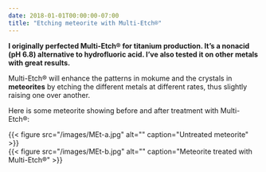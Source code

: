 ```yaml
---
date: 2018-01-01T00:00:00-07:00
title: "Etching meteorite with Multi-Etch®"
---
```


**I originally perfected Multi-Etch® for titanium production. It’s a nonacid (pH 6.8) alternative to hydrofluoric acid. I’ve also tested it on other metals with great results.**

Multi-Etch® will enhance the patterns in mokume and the crystals in **meteorites** by etching the different metals at different rates, thus slightly raising one over another.

Here is some meteorite showing before and after treatment with Multi-Etch®:

<div class="two-column">
    <div class="column">
        {{< figure src="/images/MEt-a.jpg" alt="" caption="Untreated meteorite" >}}
    </div>
    <div class="column">
        {{< figure src="/images/MEt-b.jpg" alt="" caption="Meteorite treated with Multi-Etch®" >}}
    </div>
</div>
